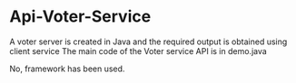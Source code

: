 # Api-Voter-Service
A voter server is created in Java and the required output is obtained using client service
The main code of the Voter service API is in demo.java

No, framework has been used.
